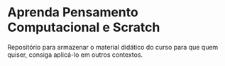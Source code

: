 # Aprenda Pensamento Computacional e Scratch
Repositório para armazenar o material didático do curso para que quem quiser, consiga aplicá-lo em outros contextos.
